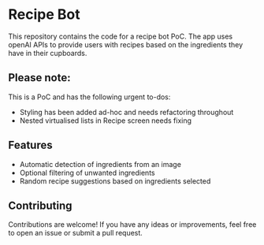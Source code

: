 # Recipe Bot

This repository contains the code for a recipe bot PoC. The app uses openAI APIs to provide users with recipes based on the ingredients they have in their cupboards.

## Please note:

This is a PoC and has the following urgent to-dos:

- Styling has been added ad-hoc and needs refactoring throughout
- Nested virtualised lists in Recipe screen needs fixing

## Features

- Automatic detection of ingredients from an image
- Optional filtering of unwanted ingredients
- Random recipe suggestions based on ingredients selected

## Contributing

Contributions are welcome! If you have any ideas or improvements, feel free to open an issue or submit a pull request.
